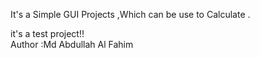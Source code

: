 It's a Simple GUI Projects ,Which can be use to Calculate .

it's a test project!!
</br>
Author :Md Abdullah Al Fahim
